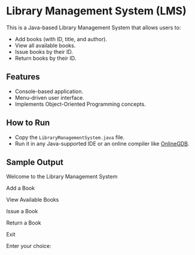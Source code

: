 # Library Management System (LMS)

This is a Java-based Library Management System that allows users to:
- Add books (with ID, title, and author).
- View all available books.
- Issue books by their ID.
- Return books by their ID.

## Features
- Console-based application.
- Menu-driven user interface.
- Implements Object-Oriented Programming concepts.

## How to Run
- Copy the `LibraryManagementSystem.java` file.
- Run it in any Java-supported IDE or an online compiler like [OnlineGDB](https://onlinegdb.com).

## Sample Output
Welcome to the Library Management System

Add a Book

View Available Books

Issue a Book

Return a Book

Exit 

Enter your choice: 
